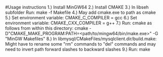 #Usage instructions
1.) Install MinGW64
2.) Install CMAKE
3.) In libseh subfolder Run: make -f Makefile
4.) May add cmake.exe to path as cmake
5.) Set environment variable: CMAKE_C_COMPILER = gcc
6.) Set environment variable: CMAKE_CXX_COMPILER = g++
7.) Run: cmake as follows from within this directory: cmake -D"CMAKE_MAKE_PROGRAM:PATH=<path/to/mingw64/bin/make.exe>" -G "MinGW Makefiles"
8.) In libmysql/CMakeFiles/mysqlclient.dir/build.make: Might have to rename some "rm" commands to "del" commands and may need to invert path forward slashes to backward slashes
9.) Run: make